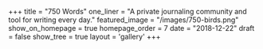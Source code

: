 +++
title = "750 Words"
one_liner = "A private journaling community and tool for writing every day."
featured_image = "/images/750-birds.png"
show_on_homepage = true
homepage_order = 7
date = "2018-12-22"
draft = false
show_tree = true
layout = 'gallery'
+++
